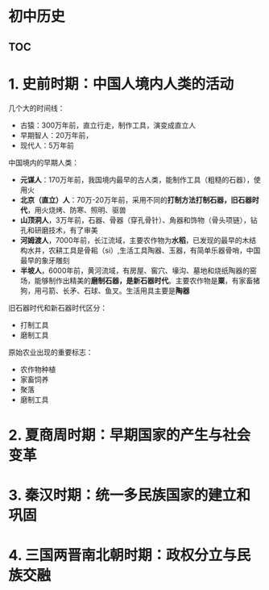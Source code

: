 # 初中历史
[TOC]()
---

# 1. 史前时期：中国人境内人类的活动
几个大的时间线：
- 古猿：300万年前，直立行走，制作工具，演变成直立人
- 早期智人：20万年前，
- 现代人：5万年前

中国境内的早期人类：
- **元谋人**：170万年前，我国境内最早的古人类，能制作工具（粗糙的石器），使用火
- **北京（直立）人**：70万-20万年前，采用不同的**打制方法打制石器，旧石器时代**，用火烧烤、防寒、照明、驱兽
- **山顶洞人**，3万年前，石器、骨器（穿孔骨针）、角器和饰物（骨头项链），钻孔和研磨技术，有了审美
- **河姆渡人**，7000年前，长江流域，主要农作物为**水稻**，已发现的最早的木结构水井，农耕工具是骨耜（si）,生活工具陶器、玉器，有简单乐器骨哨，中国最早的象牙雕刻
- **半坡人**，6000年前，黄河流域，有房屋、窖穴、壕沟、墓地和烧纸陶器的窑场，能够制作出精美的**磨制石器，是新石器时代**。主要农作物是**粟**，有家畜猪狗，用弓箭、长矛、石球、鱼叉。生活用具主要是**陶器**

旧石器时代和新石器时代区分：
- 打制工具
- 磨制工具

原始农业出现的重要标志：
- 农作物种植
- 家畜饲养
- 聚落
- 磨制工具
# 2. 夏商周时期：早期国家的产生与社会变革

# 3. 秦汉时期：统一多民族国家的建立和巩固

# 4. 三国两晋南北朝时期：政权分立与民族交融

